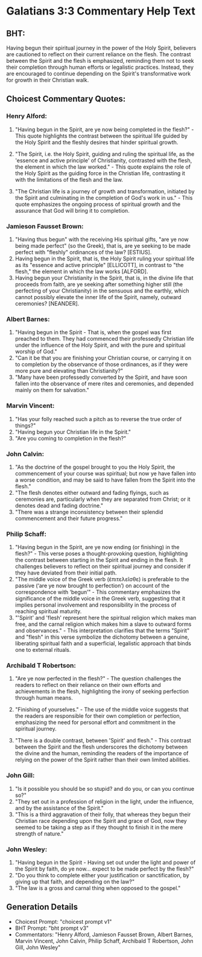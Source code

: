 # Galatians 3:3 Commentary Help Text

## BHT:
Having begun their spiritual journey in the power of the Holy Spirit, believers are cautioned to reflect on their current reliance on the flesh. The contrast between the Spirit and the flesh is emphasized, reminding them not to seek their completion through human efforts or legalistic practices. Instead, they are encouraged to continue depending on the Spirit's transformative work for growth in their Christian walk.

## Choicest Commentary Quotes:
### Henry Alford:
1. "Having begun in the Spirit, are ye now being completed in the flesh?" - This quote highlights the contrast between the spiritual life guided by the Holy Spirit and the fleshly desires that hinder spiritual growth.

2. "The Spirit, i.e. the Holy Spirit, guiding and ruling the spiritual life, as the 'essence and active principle' of Christianity, contrasted with the flesh, the element in which the law worked." - This quote explains the role of the Holy Spirit as the guiding force in the Christian life, contrasting it with the limitations of the flesh and the law.

3. "The Christian life is a journey of growth and transformation, initiated by the Spirit and culminating in the completion of God's work in us." - This quote emphasizes the ongoing process of spiritual growth and the assurance that God will bring it to completion.

### Jamieson Fausset Brown:
1. "Having thus begun" with the receiving His spiritual gifts, "are ye now being made perfect" (so the Greek), that is, are ye seeking to be made perfect with "fleshly" ordinances of the law? [ESTIUS].
2. Having begun in the Spirit, that is, the Holy Spirit ruling your spiritual life as its "essence and active principle" [ELLICOTT], in contrast to "the flesh," the element in which the law works [ALFORD].
3. Having begun your Christianity in the Spirit, that is, in the divine life that proceeds from faith, are ye seeking after something higher still (the perfecting of your Christianity) in the sensuous and the earthly, which cannot possibly elevate the inner life of the Spirit, namely, outward ceremonies? [NEANDER].

### Albert Barnes:
1. "Having begun in the Spirit - That is, when the gospel was first preached to them. They had commenced their professedly Christian life under the influence of the Holy Spirit, and with the pure and spiritual worship of God."
2. "Can it be that you are finishing your Christian course, or carrying it on to completion by the observance of those ordinances, as if they were more pure and elevating than Christianity?"
3. "Many have been professedly converted by the Spirit, and have soon fallen into the observance of mere rites and ceremonies, and depended mainly on them for salvation."

### Marvin Vincent:
1. "Has your folly reached such a pitch as to reverse the true order of things?"
2. "Having begun your Christian life in the Spirit."
3. "Are you coming to completion in the flesh?"

### John Calvin:
1. "As the doctrine of the gospel brought to you the Holy Spirit, the commencement of your course was spiritual; but now ye have fallen into a worse condition, and may be said to have fallen from the Spirit into the flesh."
2. "The flesh denotes either outward and fading flyings, such as ceremonies are, particularly when they are separated from Christ; or it denotes dead and fading doctrine."
3. "There was a strange inconsistency between their splendid commencement and their future progress."

### Philip Schaff:
1. "Having begun in the Spirit, are ye now ending (or finishing) in the flesh?" - This verse poses a thought-provoking question, highlighting the contrast between starting in the Spirit and ending in the flesh. It challenges believers to reflect on their spiritual journey and consider if they have deviated from their initial path.
2. "The middle voice of the Greek verb (ἐπιτελεῖσθε) is preferable to the passive (‘are ye now brought to perfection’) on account of the correspondence with ‘begun’" - This commentary emphasizes the significance of the middle voice in the Greek verb, suggesting that it implies personal involvement and responsibility in the process of reaching spiritual maturity.
3. "'Spirit' and 'flesh' represent here the spiritual religion which makes man free, and the carnal religion which makes him a slave to outward forms and observances." - This interpretation clarifies that the terms "Spirit" and "flesh" in this verse symbolize the dichotomy between a genuine, liberating spiritual faith and a superficial, legalistic approach that binds one to external rituals.

### Archibald T Robertson:
1. "Are ye now perfected in the flesh?" - The question challenges the readers to reflect on their reliance on their own efforts and achievements in the flesh, highlighting the irony of seeking perfection through human means.

2. "Finishing of yourselves." - The use of the middle voice suggests that the readers are responsible for their own completion or perfection, emphasizing the need for personal effort and commitment in the spiritual journey.

3. "There is a double contrast, between 'Spirit' and flesh." - This contrast between the Spirit and the flesh underscores the dichotomy between the divine and the human, reminding the readers of the importance of relying on the power of the Spirit rather than their own limited abilities.

### John Gill:
1. "Is it possible you should be so stupid? and do you, or can you continue so?"
2. "They set out in a profession of religion in the light, under the influence, and by the assistance of the Spirit."
3. "This is a third aggravation of their folly, that whereas they begun their Christian race depending upon the Spirit and grace of God, now they seemed to be taking a step as if they thought to finish it in the mere strength of nature."

### John Wesley:
1. "Having begun in the Spirit - Having set out under the light and power of the Spirit by faith, do ye now... expect to be made perfect by the flesh?" 
2. "Do you think to complete either your justification or sanctification, by giving up that faith, and depending on the law?" 
3. "The law is a gross and carnal thing when opposed to the gospel."


## Generation Details
- Choicest Prompt: "choicest prompt v1"
- BHT Prompt: "bht prompt v3"
- Commentators: "Henry Alford, Jamieson Fausset Brown, Albert Barnes, Marvin Vincent, John Calvin, Philip Schaff, Archibald T Robertson, John Gill, John Wesley"

